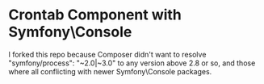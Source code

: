 Crontab Component with Symfony\Console 
======================================
I forked this repo because Composer didn't want to resolve "symfony/process": "~2.0|~3.0" to any version above 2.8 or so, and those where all conflicting with newer Symfony\Console packages.
